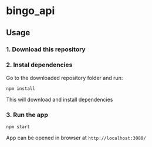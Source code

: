 # bingo_api

## Usage

### 1. Download this repository


### 2. Instal dependencies

Go to the downloaded repository folder and run:
```
npm install
```

This will download and install dependencies

### 3. Run the app

```
npm start
```

App can be opened in browser at `http://localhost:3080/`